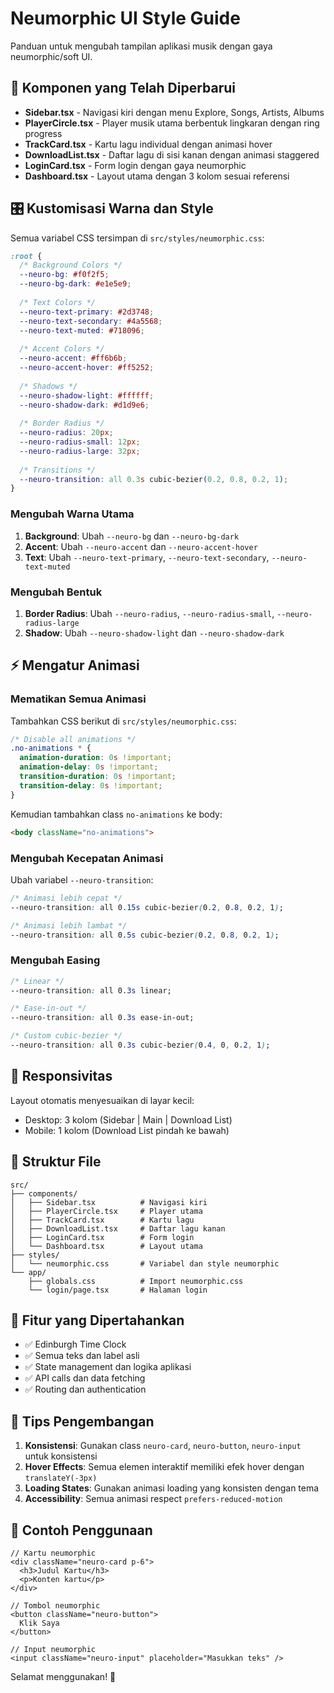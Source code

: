 # Neumorphic UI Style Guide

Panduan untuk mengubah tampilan aplikasi musik dengan gaya neumorphic/soft UI.

## 🎨 Komponen yang Telah Diperbarui

- **Sidebar.tsx** - Navigasi kiri dengan menu Explore, Songs, Artists, Albums
- **PlayerCircle.tsx** - Player musik utama berbentuk lingkaran dengan ring progress
- **TrackCard.tsx** - Kartu lagu individual dengan animasi hover
- **DownloadList.tsx** - Daftar lagu di sisi kanan dengan animasi staggered
- **LoginCard.tsx** - Form login dengan gaya neumorphic
- **Dashboard.tsx** - Layout utama dengan 3 kolom sesuai referensi

## 🎛️ Kustomisasi Warna dan Style

Semua variabel CSS tersimpan di `src/styles/neumorphic.css`:

```css
:root {
  /* Background Colors */
  --neuro-bg: #f0f2f5;
  --neuro-bg-dark: #e1e5e9;
  
  /* Text Colors */
  --neuro-text-primary: #2d3748;
  --neuro-text-secondary: #4a5568;
  --neuro-text-muted: #718096;
  
  /* Accent Colors */
  --neuro-accent: #ff6b6b;
  --neuro-accent-hover: #ff5252;
  
  /* Shadows */
  --neuro-shadow-light: #ffffff;
  --neuro-shadow-dark: #d1d9e6;
  
  /* Border Radius */
  --neuro-radius: 20px;
  --neuro-radius-small: 12px;
  --neuro-radius-large: 32px;
  
  /* Transitions */
  --neuro-transition: all 0.3s cubic-bezier(0.2, 0.8, 0.2, 1);
}
```

### Mengubah Warna Utama

1. **Background**: Ubah `--neuro-bg` dan `--neuro-bg-dark`
2. **Accent**: Ubah `--neuro-accent` dan `--neuro-accent-hover`
3. **Text**: Ubah `--neuro-text-primary`, `--neuro-text-secondary`, `--neuro-text-muted`

### Mengubah Bentuk

1. **Border Radius**: Ubah `--neuro-radius`, `--neuro-radius-small`, `--neuro-radius-large`
2. **Shadow**: Ubah `--neuro-shadow-light` dan `--neuro-shadow-dark`

## ⚡ Mengatur Animasi

### Mematikan Semua Animasi

Tambahkan CSS berikut di `src/styles/neumorphic.css`:

```css
/* Disable all animations */
.no-animations * {
  animation-duration: 0s !important;
  animation-delay: 0s !important;
  transition-duration: 0s !important;
  transition-delay: 0s !important;
}
```

Kemudian tambahkan class `no-animations` ke body:

```html
<body className="no-animations">
```

### Mengubah Kecepatan Animasi

Ubah variabel `--neuro-transition`:

```css
/* Animasi lebih cepat */
--neuro-transition: all 0.15s cubic-bezier(0.2, 0.8, 0.2, 1);

/* Animasi lebih lambat */
--neuro-transition: all 0.5s cubic-bezier(0.2, 0.8, 0.2, 1);
```

### Mengubah Easing

```css
/* Linear */
--neuro-transition: all 0.3s linear;

/* Ease-in-out */
--neuro-transition: all 0.3s ease-in-out;

/* Custom cubic-bezier */
--neuro-transition: all 0.3s cubic-bezier(0.4, 0, 0.2, 1);
```

## 📱 Responsivitas

Layout otomatis menyesuaikan di layar kecil:
- Desktop: 3 kolom (Sidebar | Main | Download List)
- Mobile: 1 kolom (Download List pindah ke bawah)

## 🔧 Struktur File

```
src/
├── components/
│   ├── Sidebar.tsx          # Navigasi kiri
│   ├── PlayerCircle.tsx     # Player utama
│   ├── TrackCard.tsx        # Kartu lagu
│   ├── DownloadList.tsx     # Daftar lagu kanan
│   ├── LoginCard.tsx        # Form login
│   └── Dashboard.tsx        # Layout utama
├── styles/
│   └── neumorphic.css       # Variabel dan style neumorphic
└── app/
    ├── globals.css          # Import neumorphic.css
    └── login/page.tsx       # Halaman login
```

## 🎵 Fitur yang Dipertahankan

- ✅ Edinburgh Time Clock
- ✅ Semua teks dan label asli
- ✅ State management dan logika aplikasi
- ✅ API calls dan data fetching
- ✅ Routing dan authentication

## 🚀 Tips Pengembangan

1. **Konsistensi**: Gunakan class `neuro-card`, `neuro-button`, `neuro-input` untuk konsistensi
2. **Hover Effects**: Semua elemen interaktif memiliki efek hover dengan `translateY(-3px)`
3. **Loading States**: Gunakan animasi loading yang konsisten dengan tema
4. **Accessibility**: Semua animasi respect `prefers-reduced-motion`

## 🎨 Contoh Penggunaan

```tsx
// Kartu neumorphic
<div className="neuro-card p-6">
  <h3>Judul Kartu</h3>
  <p>Konten kartu</p>
</div>

// Tombol neumorphic
<button className="neuro-button">
  Klik Saya
</button>

// Input neumorphic
<input className="neuro-input" placeholder="Masukkan teks" />
```

Selamat menggunakan! 🎉